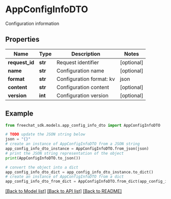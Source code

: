 # AppConfigInfoDTO

Configuration information

## Properties

Name | Type | Description | Notes
------------ | ------------- | ------------- | -------------
**request_id** | **str** | Request identifier | [optional] 
**name** | **str** | Configuration name | [optional] 
**format** | **str** | Configuration format: kv | json | yaml | [optional] 
**content** | **str** | Configuration content | [optional] 
**version** | **int** | Configuration version | [optional] 

## Example

```python
from freechat_sdk.models.app_config_info_dto import AppConfigInfoDTO

# TODO update the JSON string below
json = "{}"
# create an instance of AppConfigInfoDTO from a JSON string
app_config_info_dto_instance = AppConfigInfoDTO.from_json(json)
# print the JSON string representation of the object
print(AppConfigInfoDTO.to_json())

# convert the object into a dict
app_config_info_dto_dict = app_config_info_dto_instance.to_dict()
# create an instance of AppConfigInfoDTO from a dict
app_config_info_dto_from_dict = AppConfigInfoDTO.from_dict(app_config_info_dto_dict)
```
[[Back to Model list]](../README.md#documentation-for-models) [[Back to API list]](../README.md#documentation-for-api-endpoints) [[Back to README]](../README.md)


